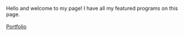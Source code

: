 Hello and welcome to my page! I have all my featured programs on this page. 
 <br><br>
 <a href="https://github.com/audreyeg/EllaGainey/tree/master/15Puzzle">Portfolio</a> 
